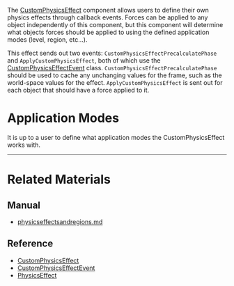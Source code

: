 The [CustomPhysicsEffect](../../../../code_reference/class_reference/customphysicseffect.md) component allows users to define their own physics effects through callback events. Forces can be applied to any object independently of this component, but this component will determine what objects forces should be applied to using the defined application modes (level, region, etc...).

This effect sends out two events: `CustomPhysicsEffectPrecalculatePhase` and `ApplyCustomPhysicsEffect`, both of which use the [CustomPhysicsEffectEvent](../../../../code_reference/class_reference/customphysicseffectevent.md) class. `CustomPhysicsEffectPrecalculatePhase` should be used to cache any unchanging values for the frame, such as the world-space values for the effect. `ApplyCustomPhysicsEffect` is sent out for each object that should have a force applied to it.

 #  Application Modes
It is up to a user to define what application modes the CustomPhysicsEffect works with.

---
 #  Related Materials
 ##  Manual
- [physicseffectsandregions.md](../physicseffectsandregions.md)

 ##  Reference
- [CustomPhysicsEffect](../../../../code_reference/class_reference/customphysicseffect.md)
- [CustomPhysicsEffectEvent](../../../../code_reference/class_reference/customphysicseffectevent.md)
- [PhysicsEffect](../../../../code_reference/class_reference/physicseffect.md) 

 